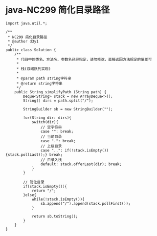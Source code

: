 # java-NC299 简化目录路径


    import java.util.*;
    
    /**
     * NC299 简化目录路径
     * @author d3y1
     */
    public class Solution {
        /**
         * 代码中的类名、方法名、参数名已经指定，请勿修改，直接返回方法规定的值即可
         *
         * 栈(双端队列实现)
         *
         * @param path string字符串
         * @return string字符串
         */
        public String simplifyPath (String path) {
            Deque<String> stack = new ArrayDeque<>();
            String[] dirs = path.split("/");
    
            StringBuilder sb = new StringBuilder("");
    
            for(String dir: dirs){
                switch(dir){
                    // 空字符串
                    case "": break;
                    // 当前目录
                    case ".": break;
                    // 上级目录
                    case "..": if(!stack.isEmpty()){stack.pollLast();} break;
                    // 目录入栈
                    default: stack.offerLast(dir); break;
                }
            }
    
            // 简化目录
            if(stack.isEmpty()){
                return "/";
            }else{
                while(!stack.isEmpty()){
                    sb.append("/").append(stack.pollFirst());
                }
    
                return sb.toString();
            }
        }
    }

  

